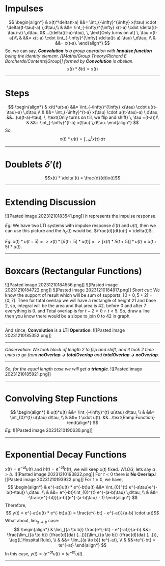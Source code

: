 # Impulses
$$
\begin{align*}
& x(t)*\delta(t-a) &&= \int_{-\infty}^{\infty} x(\tau) \cdot \delta((t-\tau)-a) \,d\tau,\\
& &&= \int_{-\infty}^{\infty} x(t-a) \cdot \delta((t-\tau)-a) \,d\tau, &&...(\delta((t-a)-\tau), \, \text{Only turns on at} \, \tau =(t-a))\\
& &&= x(t-a) \cdot \int_{-\infty}^{\infty} \delta((t-a)-\tau) \,d\tau, \\
& &&= x(t-a).
\end{align*}
$$
So, we can say, ***Convolution** is a group operation with **Impulse function** being the identity element. [[Maths/Group Theory/Richard E Borcherds/Contents|Group]] formed by **Convolution** is abelian.*$$x(t)*\delta(t) = x(t)$$
***
# Steps
$$
\begin{align*}
& x(t)*u(t-a) &&= \int_{-\infty}^{\infty} x(\tau) \cdot u((t-\tau)-a) \,d\tau,\\
& &&= \int_{-\infty}^{t-a} x(\tau) \cdot u((t-\tau)-a) \,d\tau, &&...(u((t-a)-\tau), \, \text{Only turns on till, we flip and shift} \, \tau =(t-a))\\
& &&=  \int_{-\infty}^{t-a} x(\tau) \,d\tau.
\end{align*}
$$
So, $$x(t)*u(t) = \int_{-\infty}^{t} x(\tau) \,d\tau$$
***
# Doublets $\delta'(t)$

$$x(t) * \delta'(t) = \frac{d}{dt}x(t)$$
***
# Extending Discussion
![[Pasted image 20231210183541.png]]
$h$ represents the impulse response.

*Eg:* We have two LTI systems with impulse response $\delta'(t)$ and $u(t)$, then we can use this picture and the $h_c(t)$ would be, $\frac{d}{dt}u(t) = \delta(t)$.

*Eg:* $x(t)*u(t+5) => x(t)*[\delta(t+5)*u(t)] => [x(t)*\delta(t+5)]*u(t) = x(t+5)*u(t)$.
***
# Boxcars (Rectangular Functions)
![[Pasted image 20231210184556.png]]
![[Pasted image 20231210184722.png]]
![[Pasted image 20231210184817.png]]
*Short cut:* We know the support of result which will be sum of supports, $[0+0, 5+2] = [0, 7]$.
Then for total overlap we will have a rectangle of height 21 and base 2, so, integral will be the area and that area is 42.
before 0 and after 7 everything is 0. and Total overlap is for $t-2>0 \cap t<5$. So, draw a line then you know there would be a slope to join 0 to 42 in graph. 
***
And since, **Convolution** is a **LTI Operation**.
![[Pasted image 20231210185352.png]]
***
*Observation: We took block of length $2$ to flip and shift, and it took 2 time units to go from **noOverlap -> totalOverlap** and **totalOverlap -> noOverlap**.*
***
*So, for the equal length case we will get a **triangle**.*
![[Pasted image 20231210185921.png]]
***
# Convolving Step Functions

$$
\begin{align*}
& u(t)*u(t) &&= \int_{-\infty}^{t} u(\tau) d\tau, \\
& &&= \int_{0}^{t} u(\tau) d\tau, \\
& &&= t \cdot u(t). &&...\text{Ramp Function}
\end{align*}
$$
*Eg:* ![[Pasted image 20231210190630.png]]
***
# Exponential Decay Functions
$x(t) = e^{-at}u(t)$ and $h(t) = e^{-bt}h(t)$, we will keep $x(t)$ fixed. $WLOG$, lets say $a \gt b$.
![[Pasted image 20231210193832.png]]
For $t<0$ there is **No Overlap**.![[Pasted image 20231210193922.png]]
For $t \geq 0$, we have,
$$
\begin{align*}
& e^{-at}u(t) * e^{-bt}u(t) &&= \int_{0}^{t} e^{-a\tau}e^{-b(t-\tau)} \,d\tau, \\
& &&= e^{-bt}\int_{0}^{t} e^{-(a-b)\tau} \,d\tau, \\
& &&= -\frac{e^{-bt}}{a-b}(e^{-(a-b)\tau} - 1)
\end{align*}
$$
Therefore,
$$ y(t) = e^{-at}u(t) * e^{-bt}u(t) = \frac{e^{-bt} - e^{-at}}{a-b} \cdot u(t)$$
What about, $\lim_{{a \to b}}$ case:
$$
\begin{align*}
& \lim_{{a \to b}} \frac{e^{-bt} - e^{-at}}{a-b} &&= \frac{\lim_{{a \to b}} (\frac{d}{da} (...))}{\lim_{{a \to b}} (\frac{d}{da} (...))}, \tag{L'Hospital Rule}, \\
& &&= \lim_{{a \to b}} te^{-at}, \\
& &&=te^{-bt} = te^{-at}
\end{align*}
$$
In this case, $y(t) = te^{-at}u(t) = te^{-bt}u(t)$.
***

